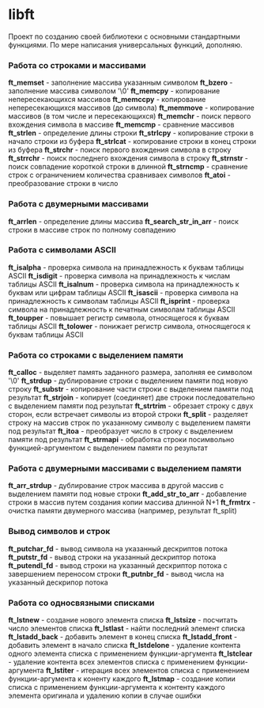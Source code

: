 # libft
Проект по созданию своей библиотеки с основными стандартными функциями.
По мере написания универсальных функций, дополняю.

### Работа со строками и массивами
**ft_memset**       - заполнение массива указанным символом
**ft_bzero**		    - заполнение массива символом '\0'
**ft_memcpy**		    - копирование непересекающихся массивов
**ft_memccpy**	  	- копирование непересекающихся массивов (до символа)
**ft_memmove**		  - копирование массивов (в том числе и пересекающихся)
**ft_memchr**       - поиск первого вхождения символа в массиве
**ft_memcmp**       - сравнение массивов
**ft_strlen**	      - определение длины строки
**ft_strlcpy**		  - копирование строки в начало строки из буфера
**ft_strlcat**		  - копирование строки в конец строки из буфера
**ft_strchr**	      - поиск первого вхождения символа в строку
**ft_strrchr**      - поиск последнего вхождения символа в строку
**ft_strnstr**    	- поиск совпадение короткой строки в длинной
**ft_strncmp**	  	- сравнение строк с ограничением количества сравниваех символов
**ft_atoi**			    - преобразование строки в число

### Работа с двумерными массивами
**ft_arrlen**				- определение длины массива
**ft_search_str_in_arr**	- поиск строки в массиве строк по полному совпадению

### Работа с символами ASCII
**ft_isalpha**		  - проверка символа на принадлежность к буквам таблицы ASCII
**ft_isdigit**  		- проверка символа на принадлежность к числам таблицы ASCII
**ft_isalnum**	  	- проверка символа на принадлежность к буквам или цифрам таблицы ASCII
**ft_isascii**	  	- проверка символа на принадлежность к символам таблицы ASCII
**ft_isprint**	  	- проверка символа на принадлежность к печатным символам таблицы ASCII
**ft_toupper**		  - повышает регистр символа, относящегося к буквам таблицы ASCII
**ft_tolower**		  - понижает регистр символа, относящегося к буквам таблицы ASCII

### Работа со строками с выделением памяти
**ft_calloc**		    - выделяет память заданного размера, заполняя ее символом '\0'
**ft_strdup**	    	- дублирование строки с выделением памяти под новую строку
**ft_substr**		    - копирование части строки с выделением памяти под результат
**ft_strjoin**	  	- копирует (соединяет) две строки последовательно с выделением памяти под результат
**ft_strtrim**	  	- обрезает строку с двух сторон, если встречает символы из второй строки
**ft_split**	  	  - разделяет строку на массив строк по указанному символу с выделением памяти под результат
**ft_itoa**	      	- преобразует число в строку с выделением памяти под результат
**ft_strmapi**  		- обработка строки посимвольно функцией-аргументом с выделением памяти по результат

### Работа с двумерными массивами c выделением памяти
**ft_arr_strdup**		- дублирование строк массива в другой массив с выделением памяти под новые строки
**ft_add_str_to_arr**	- добавление строки в массив путем создания копии массива длинной N+1
**ft_frmtrx**		    - очистка памяти двумерного массива (например, результат ft_split)

### Вывод символов и строк
**ft_putchar_fd**	  - вывод символа на указанный дескриптов потока
**ft_putstr_fd**	  - вывод строки на указанный дескриптор потока
**ft_putendl_fd**	  - вывод строки на указанный дескриптор потока с завершением переносом строки
**ft_putnbr_fd**	  - вывод числа на указанный дескрипор потока

### Работа со односвязными списками
**ft_lstnew**	    	- создание нового элемента списка
**ft_lstsize**	  	- посчитать число элементов списка
**ft_lstlast**	  	- найти последний элемент списка
**ft_lstadd_back**	- добавить элемент в конец списка
**ft_lstadd_front**	- добавить элемент в начало списка
**ft_lstdelone**	  - удаление контента одного элемента списка с применением функции-аргумента
**ft_lstclear**	  	- удаление контента всех элементов списка с применением функции-аргумента
**ft_lstiter**	  	- итерация всех элементов списка с применением функции-аргумента к коненту каждого
**ft_lstmap**		    - создание копии списка с применением функции-аргумента к контенту каждого элемента оригинала и удалению копии в случае ошибки
